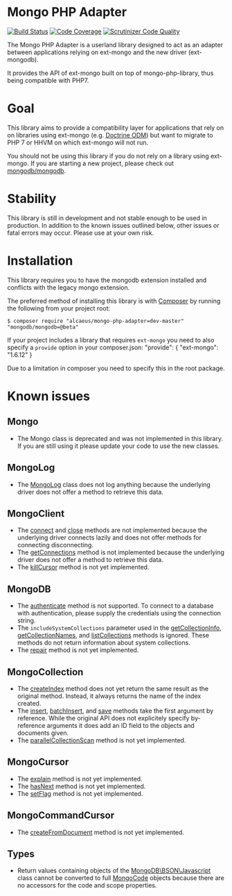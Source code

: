 # Mongo PHP Adapter

[![Build Status](https://travis-ci.org/alcaeus/mongo-php-adapter.svg?branch=master)](https://travis-ci.org/alcaeus/mongo-php-adapter)
[![Code Coverage](https://scrutinizer-ci.com/g/alcaeus/mongo-php-adapter/badges/coverage.png?b=master)](https://scrutinizer-ci.com/g/alcaeus/mongo-php-adapter/?branch=master)
[![Scrutinizer Code Quality](https://scrutinizer-ci.com/g/alcaeus/mongo-php-adapter/badges/quality-score.png?b=master)](https://scrutinizer-ci.com/g/alcaeus/mongo-php-adapter/?branch=master)

The Mongo PHP Adapter is a userland library designed to act as an adapter
between applications relying on ext-mongo and the new driver (ext-mongodb).

It provides the API of ext-mongo built on top of mongo-php-library, thus being
compatible with PHP7.

# Goal

This library aims to provide a compatibility layer for applications that rely on
on libraries using ext-mongo (e.g. [Doctrine ODM](https://github.com/doctrine/mongodb-odm))
but want to migrate to PHP 7 or HHVM on which ext-mongo will not run.

You should not be using this library if you do not rely on a library using
ext-mongo. If you are starting a new project, please check out [mongodb/mongodb](https://github.com/mongodb/mongo-php-library).

# Stability

This library is still in development and not stable enough to be used in
production. In addition to the known issues outlined below, other issues or
fatal errors may occur. Please use at your own risk.

# Installation

This library requires you to have the mongodb extension installed and conflicts
with the legacy mongo extension.

The preferred method of installing this library is with
[Composer](https://getcomposer.org/) by running the following from your project
root:

    $ composer require "alcaeus/mongo-php-adapter=dev-master" "mongodb/mongodb=@beta"

If your project includes a library that requires `ext-mongo` you need to also
specify a `provide` option in your composer.json:
    "provide": {
        "ext-mongo": "1.6.12"
    }

Due to a limitation in composer you need to specify this in the root package.

# Known issues

## Mongo

 - The Mongo class is deprecated and was not implemented in this library. If you
 are still using it please update your code to use the new classes.

## MongoLog

 - The [MongoLog](http://php.net/manual/en/class.mongolog.php) class does not
 log anything because the underlying driver does not offer a method to retrieve
 this data.

## MongoClient

 - The [connect](https://php.net/manual/en/mongoclient.connect.php) and
 [close](https://secure.php.net/manual/en/mongoclient.close.php) methods are not
 implemented because the underlying driver connects lazily and does not offer
 methods for connecting disconnecting.
 - The [getConnections](https://secure.php.net/manual/en/mongoclient.getconnections.php)
 method is not implemented because the underlying driver does not offer a method
 to retrieve this data.
 - The [killCursor](https://php.net/manual/en/mongoclient.killcursor.php) method
 is not yet implemented.

## MongoDB
 - The [authenticate](https://secure.php.net/manual/en/mongodb.authenticate.php)
 method is not supported. To connect to a database with authentication, please
 supply the credentials using the connection string.
 - The `includeSystemCollections` parameter used in the [getCollectionInfo](https://php.net/manual/en/mongodb.getcollectioninfo.php]),
 [getCollectionNames](https://php.net/manual/en/mongodb.getcollectionnames.php]),
 and [listCollections](https://php.net/manual/en/mongodb.listcollections.php)
 methods is ignored. These methods do not return information about system
 collections.
 - The [repair](https://secure.php.net/manual/en/mongodb.repair.php)
 method is not yet implemented.

## MongoCollection

 - The [createIndex](https://secure.php.net/manual/en/mongocollection.createindex.php)
 method does not yet return the same result as the original method. Instead, it
 always returns the name of the index created.
 - The [insert](https://php.net/manual/en/mongocollection.insert.php),
 [batchInsert](https://php.net/manual/en/mongocollection.batchinsert.php),
 and [save](https://php.net/manual/en/mongocollection.save.php)
 methods take the first argument by reference. While the original API does not
 explicitely specify by-reference arguments it does add an ID field to the
 objects and documents given.
 - The [parallelCollectionScan](https://php.net/manual/en/mongocollection.parallelcollectionscan.php)
 method is not yet implemented.

## MongoCursor
 - The [explain](https://php.net/manual/en/mongocursor.explain.php)
 method is not yet implemented.
 - The [hasNext](https://php.net/manual/en/mongocursor.hasnext.php)
 method is not yet implemented.
 - The [setFlag](https://php.net/manual/en/mongocursor.setflag.php)
 method is not yet implemented.

## MongoCommandCursor
 - The [createFromDocument](https://php.net/manual/en/mongocommandcursor.createfromdocument.php)
 method is not yet implemented.

## Types

 - Return values containing objects of the [MongoDB\BSON\Javascript](https://secure.php.net/manual/en/class.mongodb-bson-javascript.php)
 class cannot be converted to full [MongoCode](https://secure.php.net/manual/en/class.mongocode.php)
 objects because there are no accessors for the code and scope properties.
